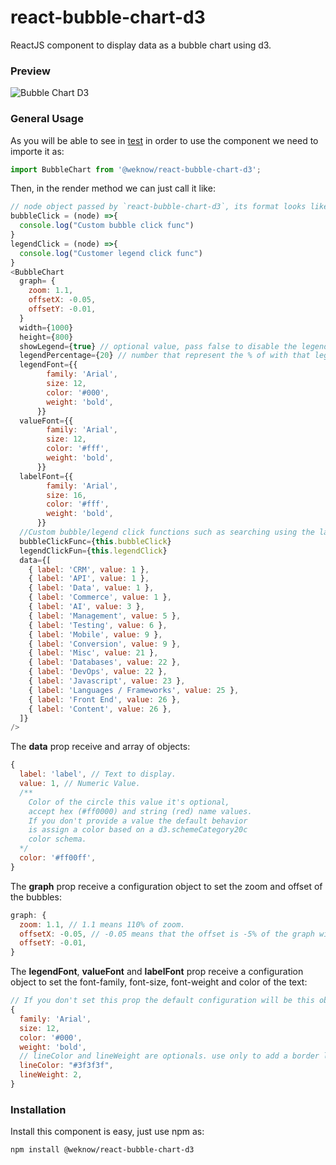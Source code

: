 # react-bubble-chart-d3
ReactJS component to display data as a bubble chart using d3.

### Preview

![Bubble Chart D3](https://user-images.githubusercontent.com/4070505/36446619-834c38b0-1647-11e8-976d-9930b8a3835b.png)

### General Usage

As you will be able to see in [test](test/src/App.js) in order to use the component we need to importe it as:
```JAVASCRIPT
import BubbleChart from '@weknow/react-bubble-chart-d3';
```

Then, in the render method we can just call it like:

```JAVASCRIPT
// node object passed by `react-bubble-chart-d3`, its format looks like picture below.
bubbleClick = (node) =>{
  console.log("Custom bubble click func")
}
legendClick = (node) =>{
  console.log("Customer legend click func")
}
<BubbleChart
  graph= {
    zoom: 1.1,
    offsetX: -0.05,
    offsetY: -0.01,
  }
  width={1000}
  height={800}
  showLegend={true} // optional value, pass false to disable the legend.
  legendPercentage={20} // number that represent the % of with that legend going to use.
  legendFont={{
        family: 'Arial',
        size: 12,
        color: '#000',
        weight: 'bold',
      }}
  valueFont={{
        family: 'Arial',
        size: 12,
        color: '#fff',
        weight: 'bold',
      }}
  labelFont={{
        family: 'Arial',
        size: 16,
        color: '#fff',
        weight: 'bold',
      }}
  //Custom bubble/legend click functions such as searching using the label, redirecting to other page
  bubbleClickFunc={this.bubbleClick}
  legendClickFun={this.legendClick}
  data={[
    { label: 'CRM', value: 1 },
    { label: 'API', value: 1 },
    { label: 'Data', value: 1 },
    { label: 'Commerce', value: 1 },
    { label: 'AI', value: 3 },
    { label: 'Management', value: 5 },
    { label: 'Testing', value: 6 },
    { label: 'Mobile', value: 9 },
    { label: 'Conversion', value: 9 },
    { label: 'Misc', value: 21 },
    { label: 'Databases', value: 22 },
    { label: 'DevOps', value: 22 },
    { label: 'Javascript', value: 23 },
    { label: 'Languages / Frameworks', value: 25 },
    { label: 'Front End', value: 26 },
    { label: 'Content', value: 26 },
  ]}
/>
```

The **data** prop receive and array of objects:
```javascript
{
  label: 'label', // Text to display.
  value: 1, // Numeric Value.
  /**
    Color of the circle this value it's optional,
    accept hex (#ff0000) and string (red) name values.
    If you don't provide a value the default behavior
    is assign a color based on a d3.schemeCategory20c
    color schema.
  */
  color: '#ff00ff',
}
```

The **graph** prop receive a configuration object to set the zoom and offset of the bubbles:
```javascript
graph: {
  zoom: 1.1, // 1.1 means 110% of zoom.
  offsetX: -0.05, // -0.05 means that the offset is -5% of the graph width.
  offsetY: -0.01,
}
```

The **legendFont**, **valueFont** and **labelFont** prop receive a configuration object to set the font-family, font-size, font-weight and color of the text:
```javascript
// If you don't set this prop the default configuration will be this object.
{
  family: 'Arial',
  size: 12,
  color: '#000',
  weight: 'bold',
  // lineColor and lineWeight are optionals. use only to add a border line to the text.
  lineColor: "#3f3f3f",
  lineWeight: 2,
}
```

### Installation

Install this component is easy, just use npm as:
```BASH
npm install @weknow/react-bubble-chart-d3
```
